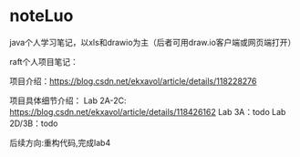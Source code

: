 # noteLuo
java个人学习笔记，以xls和drawio为主（后者可用draw.io客户端或网页端打开）


raft个人项目笔记：

项目介绍：https://blog.csdn.net/ekxavol/article/details/118228276


项目具体细节介绍：
Lab 2A-2C: https://blog.csdn.net/ekxavol/article/details/118426162
Lab 3A：todo
Lab 2D/3B：todo


后续方向:重构代码,完成lab4
